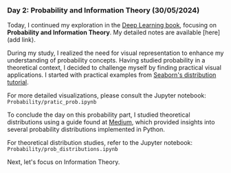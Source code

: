 ### Day 2: Probability and Information Theory (30/05/2024)

Today, I continued my exploration in the [Deep Learning book](https://www.deeplearningbook.org/), focusing on **Probability and Information Theory**. My detailed notes are available [here](add link).

During my study, I realized the need for visual representation to enhance my understanding of probability concepts. Having studied probability in a theoretical context, I decided to challenge myself by finding practical visual applications. I started with practical examples from [Seaborn's distribution tutorial](https://seaborn.pydata.org/tutorial/distributions.html).

For more detailed visualizations, please consult the Jupyter notebook: `Probability/pratic_prob.ipynb`

To conclude the day on this probability part, I studied theoretical distributions using a guide found at [Medium](https://medium.com/@tubelwj/eight-probability-distribution-and-visualization-implemented-by-python-e4f304a3eafe), which provided insights into several probability distributions implemented in Python.

For theoretical distribution studies, refer to the Jupyter notebook: `Probability/prob_distributions.ipynb`

Next, let's focus on Information Theory. 